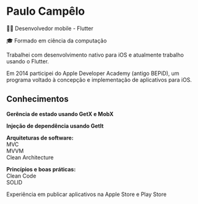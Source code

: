 <h1> Paulo Campêlo</h1>

👨‍💻 Desenvolvedor mobile - Flutter

🎓 Formado em ciência da computação

Trabalhei com desenvolvimento nativo para iOS e atualmente trabalho usando o Flutter.

Em 2014 participei do Apple Developer Academy (antigo BEPiD), um programa voltado à concepção e implementação de aplicativos para iOS.

<h2>Conhecimentos</h2>
<b>Gerência de estado usando GetX e MobX</b>

<b>Injeção de dependência usando GetIt</b>

<b>Arquiteturas de software:</b><br/>
MVC<br/>
MVVM<br/>
Clean Architecture<br/>

<b>Princípios e boas práticas:</b><br/>
Clean Code<br/>
SOLID<br/>

Experiência em publicar aplicativos na Apple Store e Play Store
